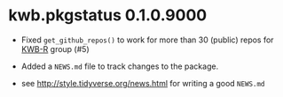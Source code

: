 # kwb.pkgstatus 0.1.0.9000

* Fixed `get_github_repos()` to work for more than 30 (public) repos for 
[KWB-R](https://github.com/KWB-R) group (#5)

* Added a `NEWS.md` file to track changes to the package.

* see http://style.tidyverse.org/news.html for writing a good `NEWS.md`


